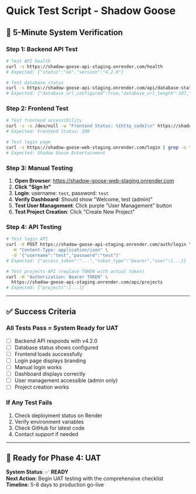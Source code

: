 # Quick Test Script - Shadow Goose

## 🚀 **5-Minute System Verification**

### **Step 1: Backend API Test**
```bash
# Test API health
curl -s https://shadow-goose-api-staging.onrender.com/health
# Expected: {"status":"ok","version":"4.2.0"}

# Test database status
curl -s https://shadow-goose-api-staging.onrender.com/api/database-status
# Expected: {"database_url_configured":true,"database_url_length":107,"ready_for_database_integration":true}
```

### **Step 2: Frontend Test**
```bash
# Test frontend accessibility
curl -s -o /dev/null -w "Frontend Status: %{http_code}\n" https://shadow-goose-web-staging.onrender.com
# Expected: Frontend Status: 200

# Test login page
curl -s https://shadow-goose-web-staging.onrender.com/login | grep -o "Shadow Goose Entertainment"
# Expected: Shadow Goose Entertainment
```

### **Step 3: Manual Testing**
1. **Open Browser**: https://shadow-goose-web-staging.onrender.com
2. **Click "Sign In"**
3. **Login**: username: `test`, password: `test`
4. **Verify Dashboard**: Should show "Welcome, test (admin)"
5. **Test User Management**: Click purple "User Management" button
6. **Test Project Creation**: Click "Create New Project"

### **Step 4: API Testing**
```bash
# Test login API
curl -X POST https://shadow-goose-api-staging.onrender.com/auth/login \
  -H "Content-Type: application/json" \
  -d '{"username":"test","password":"test"}'
# Expected: {"access_token":"...","token_type":"bearer","user":{...}}

# Test projects API (replace TOKEN with actual token)
curl -H "Authorization: Bearer TOKEN" \
  https://shadow-goose-api-staging.onrender.com/api/projects
# Expected: {"projects":[...]}
```

---

## ✅ **Success Criteria**

### **All Tests Pass = System Ready for UAT**
- [ ] Backend API responds with v4.2.0
- [ ] Database status shows configured
- [ ] Frontend loads successfully
- [ ] Login page displays branding
- [ ] Manual login works
- [ ] Dashboard displays correctly
- [ ] User management accessible (admin only)
- [ ] Project creation works

### **If Any Test Fails**
1. Check deployment status on Render
2. Verify environment variables
3. Check GitHub for latest code
4. Contact support if needed

---

## 🎯 **Ready for Phase 4: UAT**

**System Status**: ✅ **READY**  
**Next Action**: Begin UAT testing with the comprehensive checklist  
**Timeline**: 5-8 days to production go-live 